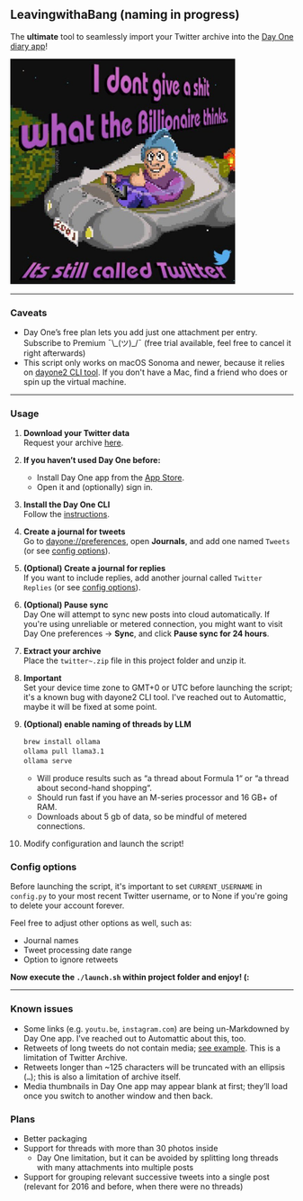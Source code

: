 ## LeavingwithaBang (naming in progress)

The **ultimate** tool to seamlessly import your Twitter archive into the [Day One diary app](https://dayoneapp.com)! 

<img src="pics/twatter.jpg" alt="Intro" width="400"/>

---

### Caveats

- Day One’s free plan lets you add just one attachment per entry. Subscribe to Premium ¯\\_(ツ)\_/¯ (free trial available, feel free to cancel it right afterwards)
- This script only works on macOS Sonoma and newer, because it relies on [dayone2 CLI tool](https://dayoneapp.com/guides/day-one-for-mac/command-line-interface-cli/). If you don't have a Mac, find a friend who does or spin up the virtual machine.

---

### Usage

1. **Download your Twitter data**  
   Request your archive [here](https://x.com/settings/download_your_data).

2. **If you haven’t used Day One before:**  
   - Install Day One app from the [App Store](https://apps.apple.com/tr/app/day-one/id1055511498?mt=12).  
   - Open it and (optionally) sign in.

3. **Install the Day One CLI**  
   Follow the [instructions](https://dayoneapp.com/guides/day-one-for-mac/command-line-interface-cli/).

4. **Create a journal for tweets**  
   Go to [dayone://preferences](dayone://preferences), open **Journals**, and add one named `Tweets` (or see [config options](#config-options)).

5. **(Optional) Create a journal for replies**  
   If you want to include replies, add another journal called `Twitter Replies` (or see [config options](#config-options)).

6. **(Optional) Pause sync**  
   Day One will attempt to sync new posts into cloud automatically. If you're using unreliable or metered connection, you might want to visit Day One preferences → **Sync**, and click **Pause sync for 24 hours**.

7. **Extract your archive**  
   Place the `twitter~.zip` file in this project folder and unzip it.

8. **Important**  
   Set your device time zone to GMT+0 or UTC before launching the script; it's a known bug with dayone2 CLI tool. I've reached out to Automattic, maybe it will be fixed at some point.

9. **(Optional) enable naming of threads by LLM**
   ```bash
   brew install ollama
   ollama pull llama3.1
   ollama serve
   ```
   - Will produce results such as “a thread about Formula 1“ or “a thread about second-hand shopping“.
   - Should run fast if you have an M-series processor and 16 GB+ of RAM.
   - Downloads about 5 gb of data, so be mindful of metered connections.

10. Modify configuration and launch the script!

### Config options

Before launching the script, it's important to set `CURRENT_USERNAME` in `config.py` to your most recent Twitter username, or to None if you're going to delete your account forever.

Feel free to adjust other options as well, such as:

- Journal names
- Tweet processing date range
- Option to ignore retweets

**Now execute the `./launch.sh` within project folder and enjoy! (:**

---

### Known issues

- Some links (e.g. `youtu.be`, `instagram.com`) are being un-Markdowned by Day One app. I've reached out to Automattic about this, too.
- Retweets of long tweets do not contain media; [see example](https://x.com/JonathanSeriesX/status/1436443683642122248). This is a limitation of Twitter Archive.
- Retweets longer than ~125 characters will be truncated with an ellipsis (`…`); this is also a limitation of archive itself.
- Media thumbnails in Day One app may appear blank at first; they’ll load once you switch to another window and then back.  

### Plans

- Better packaging
- Support for threads with more than 30 photos inside 
  - Day One limitation, but it can be avoided by splitting long threads with many attachments into multiple posts
- Support for grouping relevant successive tweets into a single post (relevant for 2016 and before, when there were no threads)
